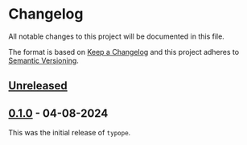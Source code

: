 # Changelog

All notable changes to this project will be documented in this file.

The format is based on [Keep a Changelog](https://keepachangelog.com/)
and this project adheres to [Semantic Versioning](https://semver.org/).

## [Unreleased]

[Unreleased]: https://github.com/ronnychevalier/typope/compare/v0.1.0...HEAD

## [0.1.0] - 04-08-2024

This was the initial release of `typope`.

[0.1.0]: https://github.com/ronnychevalier/typope/releases/tag/v0.1.0

